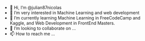 - 👋 Hi, I’m @julian87nicolas
- 👀 I’m very interested in Machine Learning and web development 
- 🌱 I’m currently learning Machine Learning in FreeCodeCamp and Kaggle, and Web Development in FrontEnd Masters.
- 💞️ I’m looking to collaborate on ...
- 📫 How to reach me ...

<!---
julian87nicolas/julian87nicolas is a ✨ special ✨ repository because its `README.md` (this file) appears on your GitHub profile.
You can click the Preview link to take a look at your changes.
--->
